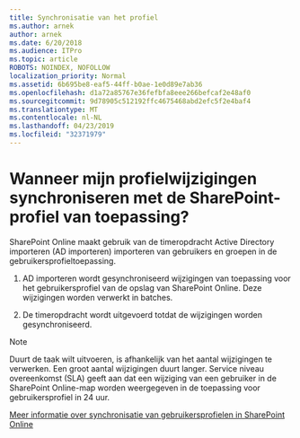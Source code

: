 ```yaml
---
title: Synchronisatie van het profiel
ms.author: arnek
author: arnek
ms.date: 6/20/2018
ms.audience: ITPro
ms.topic: article
ROBOTS: NOINDEX, NOFOLLOW
localization_priority: Normal
ms.assetid: 6b695be8-eaf5-44ff-b0ae-1e0d89e7ab36
ms.openlocfilehash: d1a72a85767e36fefbfa8eee266befcaf2e48af0
ms.sourcegitcommit: 9d78905c512192ffc4675468abd2efc5f2e4baf4
ms.translationtype: MT
ms.contentlocale: nl-NL
ms.lasthandoff: 04/23/2019
ms.locfileid: "32371979"
---
```

# <a name="when-do-my-profile-changes-sync-to-the-sharepoint-user-profile-application"></a>Wanneer mijn profielwijzigingen synchroniseren met de SharePoint-profiel van toepassing?

SharePoint Online maakt gebruik van de timeropdracht Active Directory importeren (AD importeren) importeren van gebruikers en groepen in de gebruikersprofieltoepassing. 
  
1. AD importeren wordt gesynchroniseerd wijzigingen van toepassing voor het gebruikersprofiel van de opslag van SharePoint Online. Deze wijzigingen worden verwerkt in batches.
    
2. De timeropdracht wordt uitgevoerd totdat de wijzigingen worden gesynchroniseerd.
    
> [!NOTE]
> Duurt de taak wilt uitvoeren, is afhankelijk van het aantal wijzigingen te verwerken. Een groot aantal wijzigingen duurt langer. Service niveau overeenkomst (SLA) geeft aan dat een wijziging van een gebruiker in de SharePoint Online-map worden weergegeven in de toepassing voor gebruikersprofiel in 24 uur. 
  
[Meer informatie over synchronisatie van gebruikersprofielen in SharePoint Online](https://go.microsoft.com/fwlink/?linkid=875671)
  

